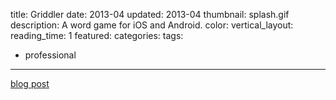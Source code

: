 title: Griddler
date: 2013-04
updated: 2013-04
thumbnail: splash.gif
description: A word game for iOS and Android.
color:
vertical_layout:
reading_time: 1
featured:
categories:
tags:
- professional
---

[blog post](http://googlecloudplatform.blogspot.com/2013/11/how-to-build-scalable-mobile-games-on-google-cloud-platform.html)
